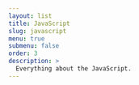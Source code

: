 ```yaml
---
layout: list
title: JavaScript
slug: javascript
menu: true
submenu: false
order: 3
description: >
  Everything about the JavaScript.
---
```

